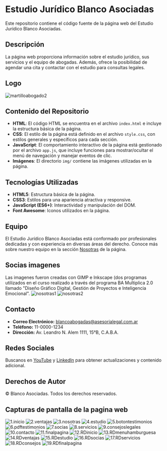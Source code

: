 # Estudio Jurídico Blanco Asociadas
Este repositorio contiene el código fuente de la página web del Estudio Jurídico Blanco Asociadas.

## Descripción
La página web proporciona información sobre el estudio jurídico, sus servicios y el equipo de abogadas. Además, ofrece la posibilidad de agendar una cita y contactar con el estudio para consultas legales.

## Logo
![martilloabogado2](img/martilloabogado2.jpg)

## Contenido del Repositorio
- **HTML**: El código HTML se encuentra en el archivo `index.html` e incluye la estructura básica de la página.
- **CSS**: El estilo de la página está definido en el archivo `style.css`, con estilos generales y específicos para cada sección.
- **JavaScript**: El comportamiento interactivo de la página está gestionado por el archivo `app.js`, que incluye funciones para mostrar/ocultar el menú de navegación y manejar eventos de clic.
- **Imágenes**: El directorio `img/` contiene las imágenes utilizadas en la página.

## Tecnologías Utilizadas
- **HTML5**: Estructura básica de la página.
- **CSS3**: Estilos para una apariencia atractiva y responsive.
- **JavaScript (ES6+)**: Interactividad y manipulación del DOM.
- **Font Awesome**: Iconos utilizados en la página.

## Equipo
El Estudio Jurídico Blanco Asociadas está conformado por profesionales dedicadas y con experiencia en diversas áreas del derecho. Conoce más sobre nuestro equipo en la sección [Nosotras](#nosotras) de la página.

## Socias imagenes
Las imagenes fueron creadas con GIMP e Inkscape (dos programas utilizados en el curso realizado a través del programa BA Multiplica 2.0 llamado "Diseño Gráfico Digital, Gestión de Proyectos e Inteligencia Emocional".
![nosotras1](img/nosotras1.jpg)
![nosotras2](img/nosotras2.jpg)

## Contacto
- **Correo Electrónico:** blancoabogadas@asesorialegal.com.ar
- **Teléfono:** 11-0000-1234
- **Dirección:** Av. Leandro N. Alem 1111, 15°B, C.A.B.A.

## Redes Sociales
Buscanos en [YouTube](https://www.youtube.com) y [LinkedIn](https://www.linkedin.com) para obtener actualizaciones y contenido adicional.

## Derechos de Autor
&copy; Blanco Asociadas. Todos los derechos reservados.

## Capturas de pantalla de la pagina web
![1.inicio](img/1.inicio.png)
![2.ventajas](img/2.ventajas.png)
![3.nosotras](img/3.nosotras.png)
![4.estudio](img/4.estudio.png)
![5.botontestimonios](img/5.botontestimonios.png)
![6.pdftestimonios](img/6.pdftestimonios.png)
![7.socias](img/7.socias.png)
![8.servicios](img/8.servicios.png)
![9.consejoslegales](img/9.consejoslegales.png)
![10.contacto](img/10.contacto.png)
![11.finalpagina](img/11.finalpagina.png)
![12.RDinicio](img/12.RDinicio.png)
![13.RDmenuhamburguesa](img/13.RDmenuhamburguesa.png)
![14.RDventajas](img/14.RDventajas.png)
![15.RDestudio](img/15.RDestudio.png)
![16.RDsocias](img/16.RDsocias.png)
![17.RDservicios](img/17.RDservicios.png)
![18.RDconsejos](img/18.RDconsejos.png)
![19.RDfinalpagina](img/19.RDfinalpagina.png) 

